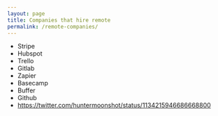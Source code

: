 ```yaml
---
layout: page
title: Companies that hire remote
permalink: /remote-companies/
---
```

 - Stripe
 - Hubspot
 - Trello
 - Gitlab
 - Zapier
 - Basecamp
 - Buffer
 - Github
 - https://twitter.com/huntermoonshot/status/1134215946686668800 
